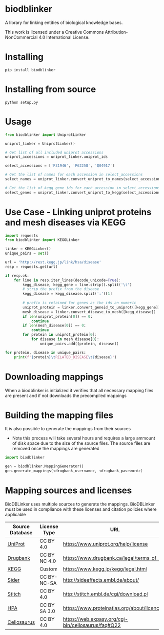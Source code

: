 # biodblinker
A library for linking entities of biological knowledge bases.

This work is licensed under a Creative Commons Attribution-NonCommercial 4.0 International License.

# Installing
`pip install biodblinker`

# Installing from source

`python setup.py`

# Usage
```python
from biodblinker import UniprotLinker

uniprot_linker = UniprotLinker()

# Get list of all included uniprot accessions
uniprot_accessions = uniprot_linker.uniprot_ids

select_accessions = ['P31946', 'P62258', 'Q04917']

# Get the list of names for each accession in select_accessions
select_names = uniprot_linker.convert_uniprot_to_names(select_accessions)

# Get the list of kegg gene ids for each accession in select_accessions
select_genes = uniprot_linker.convert_uniprot_to_kegg(select_accessions)

```

# Use Case - Linking uniprot proteins and mesh diseases via KEGG

```python
import requests
from biodblinker import KEGGLinker

linker = KEGGLinker()
unique_pairs = set()

url = 'http://rest.kegg.jp/link/hsa/disease'
resp = requests.get(url)

if resp.ok:
    for line in resp.iter_lines(decode_unicode=True):
        kegg_disease, kegg_gene = line.strip().split('\t')
        # strip the prefix from the disease
        kegg_disease = kegg_disease.split(':')[1]
        
        # prefix is retained for genes as the ids an numeric
        uniprot_protein = linker.convert_geneid_to_uniprot([kegg_gene])
        mesh_disease = linker.convert_disease_to_mesh([kegg_disease])
        if len(uniprot_protein[0]) == 0:
            continue
        if len(mesh_disease[0]) == 0:
            continue
        for protein in uniprot_protein[0]:
            for disease in mesh_disease[0]:
                unique_pairs.add((protein, disease))

for protein, disease in unique_pairs:
    print(f'{protein}\tRELATED_DISEASE\t{disease}')

```

# Downloading mappings

When a biodblinker is initialized it verifies that all necessary mapping files are present and if not downloads the precompiled mappings

# Building the mapping files

It is also possible to generate the mappings from their sources

* Note this process will take several hours and requires a large ammount of disk space due to the size of the source files. The source files are removed once the mappings are generated

```python
import biodblinker

gen = biodblinker.MappingGenerator()
gen.generate_mappings(<drugbank_username>, <drugbank_password>)
```


# Mapping sources and licenses
BioDBLinker uses multiple sources to generate the mappings. BioDBLinker must be used in compliance with these licenses and citation policies where applicable

| Source Database                                    | License Type | URL                                                |
|----------------------------------------------------|--------------|----------------------------------------------------|
| [UniProt](https://www.uniprot.org)                 | CC BY 4.0    | https://www.uniprot.org/help/license               |
| [Drugbank](https://www.drugbank.ca/)               | CC BY NC 4.0 | https://www.drugbank.ca/legal/terms_of_use         |
| [KEGG](https://www.genome.jp/kegg/)                | Custom       | https://www.kegg.jp/kegg/legal.html                |
| [Sider](http://sideeffects.embl.de/)               | CC BY-NC-SA  | http://sideeffects.embl.de/about/                  |
| [Stitch](http://stitch.embl.de/)                   | CC BY 4.0    | http://stitch.embl.de/cgi/download.pl              |
| [HPA](https://www.proteinatlas.org/)               | CC BY SA 3.0 | https://www.proteinatlas.org/about/licence         |
| [Cellosaurus](https://web.expasy.org/cellosaurus/) | CC BY 4.0    | https://web.expasy.org/cgi-bin/cellosaurus/faq#Q22 |

